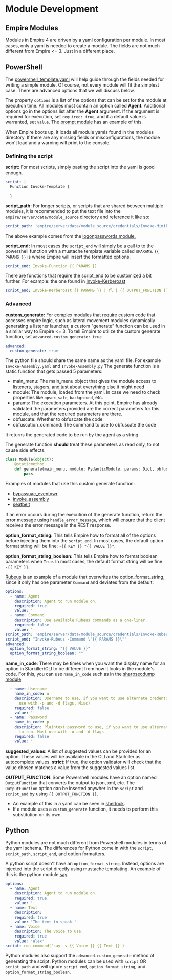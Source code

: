 # Module Development

## Empire Modules

Modules in Empire 4 are driven by a yaml configuration per module. In most cases, only a yaml is needed to create a module. The fields are not much different from Empire &lt;= 3. Just in a different place.

## PowerShell

The [powershell\_template.yaml](../empire/server/modules/powershell_template.yaml) will help guide through the fields needed for writing a simple module. Of course, not every module will fit the simplest case. There are advanced options that we will discuss below.

The property `options` is a list of the options that can be set for the module at execution time. All modules must contain an option called **Agent**. Additional options go in the options list after the **Agent** argument. If the argument is required for execution, set `required: true`, and if a default value is warranted, set `value`. The [prompt module](../empire/server/modules/powershell/collection/prompt.yaml) has an example of this.

When Empire boots up, it loads all module yamls found in the modules directory. If there are any missing fields or misconfigurations, the module won't load and a warning will print to the console.

### Defining the script

**script:** For most scripts, simply pasting the script into the yaml is good enough.

```yaml
script: |
  Function Invoke-Template {

  }
```

**script\_path:** For longer scripts, or scripts that are shared between multiple modules, it is recommended to put the text file into the `empire/server/data/module_source` directory and reference it like so:

```yaml
script_path: 'empire/server/data/module_source/credentials/Invoke-Mimikatz.ps1'
```

The above example comes from the [logonpasswords module.](../empire/server/modules/powershell/credentials/mimikatz/logonpasswords.yaml)

**script\_end:** In most cases the `script_end` will simply be a call to to the powershell function with a mustache template variable called `$PARAMS`. `{{ PARAMS }}` is where Empire will insert the formatted options.

```yaml
script_end: Invoke-Function {{ PARAMS }}
```

There are functions that require the script\_end to be customized a bit further. For example: the one found in [Invoke-Kerberoast](../empire/server/modules/powershell/credentials/invoke_kerberoast.yaml)

```yaml
script_end: Invoke-Kerberoast {{ PARAMS }} | fl | {{ OUTPUT_FUNCTION }} | %{$_ + "`n"};"`nInvoke-Kerberoast completed!
```

### Advanced

**custom\_generate:** For complex modules that require custom code that accesses empire logic, such as lateral movement modules dynamically generating a listener launcher, a custom "generate" function can be used in a similar way to Empire &lt;= 3. To tell Empire to utilize the custom generate function, set `advanced.custom_generate: true`

```yaml
advanced:
  custom_generate: true
```

The python file should share the same name as the yaml file. For example `Invoke-Assembly.yaml` and `Invoke-Assembly.py` The generate function is a static function that gets passed 5 parameters:

* main\_menu: The main\_menu object that gives the module access to listeners, stagers, and just about everything else it might need
* module: The module, loaded from the yaml. In case we need to check properties like `opsec_safe`, `background`, etc.
* params: The execution parameters. At this point, Empire has already validated the parameters provided are the correct parameters for this module, and that the required parameters are there.
* obfuscate: Whether to obfuscate the code
* obfuscation\_command: The command to use to obfuscate the code

It returns the generated code to be run by the agent as a string.

The generate function **should** treat these parameters as read only, to not cause side effects.

```python
class Module(object):
    @staticmethod
    def generate(main_menu, module: PydanticModule, params: Dict, obfuscate: bool = False, obfuscation_command: str = "") -> Tuple[Optiona[str], Optional[str]]:
        pass
```

Examples of modules that use this custom generate function:

* [bypassuac\_eventvwr](../empire/server/modules/powershell/privesc/bypassuac_eventvwr.py)
* [invoke\_assembly](../empire/server/modules/powershell/code_execution/invoke_assembly.py)
* [seatbelt](../empire/server/modules/powershell/situational_awareness/host/seatbelt.py)

If an error occurs during the execution of the generate function, return the error message using `handle_error_message`, which will ensure that the client receives the error message in the REST response.

**option\_format\_string:** This tells Empire how to format all of the options before injecting them into the `script_end`. In most cases, the default option format string will be fine: `-{{ KEY }} "{{ VALUE }}"`.

**option\_format\_string\_boolean:** This tells Empire how to format boolean parameters when `True`. In most cases, the default format string will be fine: `-{{ KEY }}`.

[Rubeus](../empire/server/modules/powershell/credentials/rubeus.yaml) is an example of a module that overwrites the option\_format\_string, since it only has one parameter `Command` and deviates from the default:

```yaml
options:
  - name: Agent
    description: Agent to run module on.
    required: true
    value: ''
  - name: Command
    description: Use available Rubeus commands as a one-liner.
    required: false
    value: ''
script_path: 'empire/server/data/module_source/credentials/Invoke-Rubeus.ps1'
script_end: "Invoke-Rubeus -Command \"{{ PARAMS }}\""
advanced:
  option_format_string: "{{ VALUE }}"
  option_format_string_boolean: ""
```

**name\_in\_code**: There may be times when you want the display name for an option in Starkiller/CLI to be different from how it looks in the module's code. For this, you can use `name_in_code` such as in the [sharpsecdump module](../empire/server/modules/powershell/credentials/sharpsecdump.yaml)

```yaml
  - name: Username
    name_in_code: u
    description: Username to use, if you want to use alternate credentials to run. Must
      use with -p and -d flags, Misc)
    required: false
    value: ''
  - name: Password
    name_in_code: p
    description: Plaintext password to use, if you want to use alternate credentials
      to run. Must use with -u and -d flags
    required: false
    value: ''
```

**suggested\_values**: A list of suggested values can be provided for an option. These values will be available in the CLI and Starkiller as autocomplete values. **strict**: If true, the option validator will check that the value chosen matches a value from the suggested values list.

**OUTPUT\_FUNCTION**: Some Powershell modules have an option named `OutputFunction` that converts the output to json, xml, etc. The `OutputFunction` option can be inserted anywher in the `script` and `script_end` by using `{{ OUTPUT_FUNCTION }}`.

* An example of this in a yaml can be seen in [sherlock](../empire/server/modules/powershell/privesc/sherlock.yaml).
* If a module uses a `custom_generate` function, it needs to perform this substitution on its own.

## Python

Python modules are not much different from Powershell modules in terms of the yaml schema. The differences for Python come in with the `script`, `script_path`, `script_end`, and option formatters.

A python script doesn't have an `option_format_string`. Instead, options are injected into the script directly using mustache templating. An example of this is the python module [say](../empire/server/modules/python/trollsploit/osx/say.yaml)

```yaml
options:
  - name: Agent
    description: Agent to run module on.
    required: true
    value: ''
  - name: Text
    description:
    required: true
    value: 'The text to speak.'
  - name: Voice
    description: The voice to use.
    required: true
    value: 'alex'
script: run_command('say -v {{ Voice }} {{ Text }}')
```

Python modules also support the `advanced.custom_generate` method of generating the script. Python modules can be used with `script` OR `script_path` and will ignore `script_end`, `option_format_string`, and `option_format_string_boolean`.

